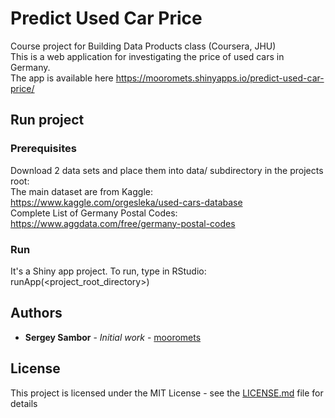 # Predict Used Car Price
Course project for Building Data Products class (Coursera, JHU)  
This is a web application for investigating the price of used cars in Germany.  
The app is available here  https://mooromets.shinyapps.io/predict-used-car-price/

## Run project

### Prerequisites 

Download 2 data sets and place them into data/ subdirectory in the projects root:  
The main dataset are from Kaggle: https://www.kaggle.com/orgesleka/used-cars-database  
Complete List of Germany Postal Codes: https://www.aggdata.com/free/germany-postal-codes  

### Run

It's a Shiny app project. To run, type in RStudio:  
runApp(<project_root_directory>)  

## Authors

* **Sergey Sambor** - *Initial work* - [mooromets](https://github.com/mooromets)

## License

This project is licensed under the MIT License - see the [LICENSE.md](LICENSE.md) file for details
